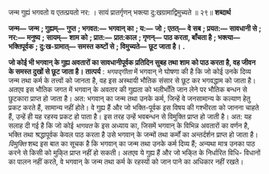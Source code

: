  

जन्म गुह्यं भगवतो य एतत्प्रयतो नर: । सायं प्रातर्गृणन् भक्त्या दु:खग्रामाद्विमुच्यते ॥ २९॥ **शब्दार्थ** 

**जन्म—** **जन्म** **; गुह्यम्—** **गुप्त** **; भगवत:—** **भगवान् का** **; य:—** **जो** **; एतत्—** **वे सब** **; प्रयत:—** **सावधानी से** **; नर:—** **मनुष्य** **;** **सायम्—** **शाम को** **; प्रात:—** **प्रात:काल** **; गृणन्—** **पाठ करता, बाँचता है** **; भक्त्या—** **भक्तिपूर्वक** **; दु:ख-ग्रामात्—** **समस्त** **कष्टों से** **; विमुच्यते—** **छूट जाता है।** **.** 

**जो कोई भी भगवान् के गुह्य अवतारों का सावधानीपूर्वक प्रतिदिन सुबह तथा शाम** **को पाठ करता है, वह जीवन के समस्त दुखों से छूट जाता है।** **तात्पर्य** : *भगवद्गीता* में भगवान् ने घोषणा की है कि जो कोई उनके दिव्य जन्म तथा कर्म के तत्त्वों को जानता है, वह इस अस्थायी भौतिक संसार से छूट कर भगवद्धाम को जाता है। अतएव इस भौतिक जगत में भगवान् के अवतार की गुह्यता को भलीभाँति जान लेने पर भौतिक बन्धन से छुटकारा प्राप्त हो जाता है। अत: भगवान् का जन्म तथा उनके कर्म, जिन्हें वे जनसामान्य के कल्याण हेतु प्रकट करते हैं, सामान्य नहीं होते। वे गुह्य हैं और जो भक्ति-पूर्वक इस विषय की गश्भीरता को जानना चाहते हैं, उन्हें ही यह रहस्य प्रकट हो पाता है। इस तरह उन्हें भवबन्धन से विमुक्ति प्राप्त हो जाती है। अत: यह सलाह दी गई है कि जो कोई *भागवत* के इस अध्याय का, जिसमें भगवान् के विभिन्न अवतारों का वर्णन है, भक्ति तथा श्रद्धापूर्वक केवल पाठ करता है उसे भगवान् के जन्मों तथा कर्मों का अन्तर्दर्शन प्राप्त हो जाता है। *विमुक्ति* शब्द इस बात का सूचक है कि भगवान् का जन्म तथा उनके कर्म दिव्य हैं; अन्यथा मात्र उनका पाठ करने से किसी को मुकि्त प्राप्त नहीं हो सकती। अतएव ये गुह्य हैं और जो भकि्त के निर्धारित विधि- विधानों का पालन नहीं करते, वे भगवान् के जन्म तथा कर्म के रहस्यों को जान पाने का अधिकार नहीं रखते। 